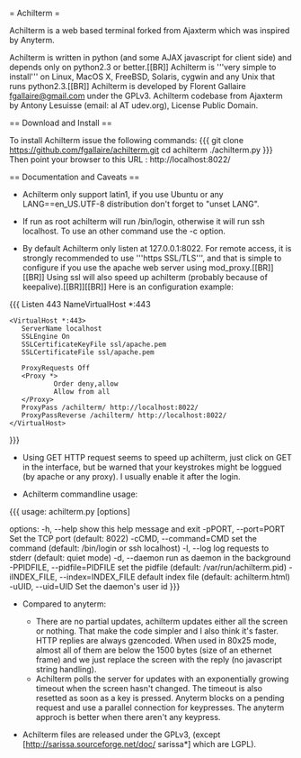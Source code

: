 = Achilterm =

Achilterm is a web based terminal forked from Ajaxterm which was inspired by Anyterm.

Achilterm is written in python (and some AJAX javascript for client side) and depends only on python2.3 or better.[[BR]]
Achilterm is '''very simple to install''' on Linux, MacOS X, FreeBSD, Solaris, cygwin and any Unix that runs python2.3.[[BR]]
Achilterm is developed by Florent Gallaire <fgallaire@gmail.com> under the GPLv3.
Achilterm codebase from Ajaxterm by Antony Lesuisse (email: al AT udev.org), License Public Domain.


== Download and Install ==

To install Achilterm issue the following commands:
{{{
git clone https://github.com/fgallaire/achilterm.git
cd achilterm
./achilterm.py
}}}
Then point your browser to this URL : http://localhost:8022/

== Documentation and Caveats ==

 * Achilterm only support latin1, if you use Ubuntu or any LANG==en_US.UTF-8 distribution don't forget to "unset LANG".

 * If run as root achilterm will run /bin/login, otherwise it will run ssh
   localhost. To use an other command use the -c option.

 * By default Achilterm only listen at 127.0.0.1:8022. For remote access, it is
   strongly recommended to use '''https SSL/TLS''', and that is simple to
   configure if you use the apache web server using mod_proxy.[[BR]][[BR]]
   Using ssl will also speed up achilterm (probably because of keepalive).[[BR]][[BR]]
   Here is an configuration example:

{{{
    Listen 443
    NameVirtualHost *:443

    <VirtualHost *:443>
       ServerName localhost
       SSLEngine On
       SSLCertificateKeyFile ssl/apache.pem
       SSLCertificateFile ssl/apache.pem

       ProxyRequests Off
       <Proxy *>
               Order deny,allow
               Allow from all
       </Proxy>
       ProxyPass /achilterm/ http://localhost:8022/
       ProxyPassReverse /achilterm/ http://localhost:8022/
    </VirtualHost>
}}}

 * Using GET HTTP request seems to speed up achilterm, just click on GET in the
   interface, but be warned that your keystrokes might be loggued (by apache or
   any proxy). I usually enable it after the login.

 * Achilterm commandline usage:

{{{
usage: achilterm.py [options]

options:
  -h, --help            show this help message and exit
  -pPORT, --port=PORT   Set the TCP port (default: 8022)
  -cCMD, --command=CMD  set the command (default: /bin/login or ssh localhost)
  -l, --log             log requests to stderr (default: quiet mode)
  -d, --daemon          run as daemon in the background
  -PPIDFILE, --pidfile=PIDFILE
                        set the pidfile (default: /var/run/achilterm.pid)
  -iINDEX_FILE, --index=INDEX_FILE
                        default index file (default: achilterm.html)
  -uUID, --uid=UID      Set the daemon's user id
}}}


 * Compared to anyterm:
   * There are no partial updates, achilterm updates either all the screen or
     nothing. That make the code simpler and I also think it's faster. HTTP
     replies are always gzencoded. When used in 80x25 mode, almost all of
     them are below the 1500 bytes (size of an ethernet frame) and we just
     replace the screen with the reply (no javascript string handling).
   * Achilterm polls the server for updates with an exponentially growing
     timeout when the screen hasn't changed. The timeout is also resetted as
     soon as a key is pressed. Anyterm blocks on a pending request and use a
     parallel connection for keypresses. The anyterm approch is better
     when there aren't any keypress.

 * Achilterm files are released under the GPLv3, (except [http://sarissa.sourceforge.net/doc/ sarissa*] which are LGPL).

